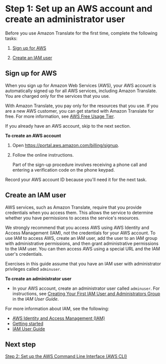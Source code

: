 # Step 1: Set up an AWS account and create an administrator user<a name="setting-up"></a>

Before you use Amazon Translate for the first time, complete the following tasks:

1. [Sign up for AWS](#setting-up-signup)

1. [Create an IAM user](#setting-up-iam)

## Sign up for AWS<a name="setting-up-signup"></a>

When you sign up for Amazon Web Services \(AWS\), your AWS account is automatically signed up for all AWS services, including Amazon Translate\. You are charged only for the services that you use\.

With Amazon Translate, you pay only for the resources that you use\. If you are a new AWS customer, you can get started with Amazon Translate for free\. For more information, see [AWS Free Usage Tier](https://aws.amazon.com/free/)\.

If you already have an AWS account, skip to the next section\. 

**To create an AWS account**

1. Open [https://portal\.aws\.amazon\.com/billing/signup](https://portal.aws.amazon.com/billing/signup)\.

1. Follow the online instructions\.

   Part of the sign\-up procedure involves receiving a phone call and entering a verification code on the phone keypad\.

Record your AWS account ID because you'll need it for the next task\.

## Create an IAM user<a name="setting-up-iam"></a>

AWS services, such as Amazon Translate, require that you provide credentials when you access them\. This allows the service to determine whether you have permissions to access the service's resources\. 

We strongly recommend that you access AWS using AWS Identity and Access Management \(IAM\), not the credentials for your AWS account\. To use IAM to access AWS, create an IAM user, add the user to an IAM group with administrative permissions, and then grant administrative permissions to the IAM user\. You can then access AWS using a special URL and the IAM user's credentials\.

Exercises in this guide assume that you have an IAM user with administrator privileges called `adminuser`\. 

**To create an administrator user**
+ In your AWS account, create an administrator user called `adminuser`\. For instructions, see [Creating Your First IAM User and Administrators Group](https://docs.aws.amazon.com/IAM/latest/UserGuide/getting-started_create-admin-group.html) in the *IAM User Guide*\.

For more information about IAM, see the following:
+ [AWS Identity and Access Management \(IAM\)](https://aws.amazon.com/iam/)
+ [Getting started](https://docs.aws.amazon.com/IAM/latest/UserGuide/getting-started.html)
+ [IAM User Guide](https://docs.aws.amazon.com/IAM/latest/UserGuide/)

## Next step<a name="setting-up-next-step-2"></a>

[Step 2: Set up the AWS Command Line Interface \(AWS CLI\)](setup-awscli.md)